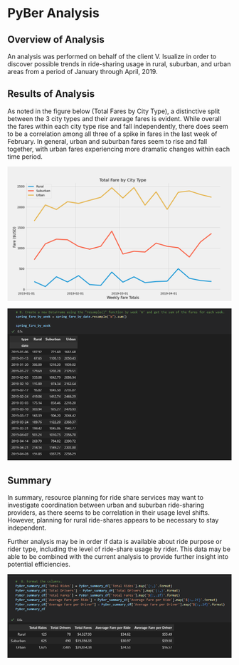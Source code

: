 # PyBer Analysis

## Overview of Analysis
An analysis was performed on behalf of the client V. Isualize in order to discover possible trends in ride-sharing usage in rural, suburban, and urban areas from a period of January through April, 2019.

## Results of Analysis

As noted in the figure below (Total Fares by City Type), a distinctive split between the 3 city types and their average fares is evident. While overall the fares within each city type rise and fall independently, there does seem to be a correlation among all three of a spike in fares in the last week of February. In general, urban and suburban fares seem to rise and fall together, with urban fares experiencing more dramatic changes within each time period.

![Total Fares by City Type](analysis/PyBer_fare_summary.png)

![Weekly Summary by City Type](analysis/Weekly_summary_by_city_type.png)

## Summary
In summary, resource planning for ride share services may want to investigate coordination between urban and suburban ride-sharing providers, as there seems to be correlation in their usage level shifts. However, planning for rural ride-shares appears to be necessary to stay independent. 

Further analysis may be in order if data is available about ride purpose or rider type, including the level of ride-share usage by rider. This data may be able to be combined with the current analysis to provide further insight into potential efficiencies. 

![Ride Share Statistics by City Type](analysis/Ride_stats_by_City_type.png)

